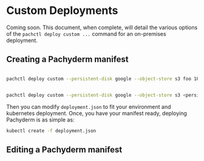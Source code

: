# Custom Deployments

Coming soon.
This document, when complete, will detail the various options of the `pachctl deploy custom ...` command for an on-premises deployment.

## Creating a Pachyderm manifest


```sh

pachctl deploy custom --persistent-disk google --object-store s3 foo 100 pach-minio-bucket OBSIJRBE0PP2NO4QOA27  tfteSlswRu7BJ86wekitnifILbZam1KYY3TG  localhost:9000 --static-etcd-volume=foo --local-roles --dry-run > local_roles.json


pachctl deploy custom --persistent-disk google --object-store s3 <persistent disk name> <persistent disk size> <object store bucket> <object store id> <object store secret> <object store endpoint> --static-etcd-volume=${STORAGE_NAME} --dry-run > deployment.json
```

Then you can modify `deployment.json` to fit your environment and kubernetes deployment.  Once, you have your manifest ready, deploying Pachyderm is as simple as:

```sh
kubectl create -f deployment.json
```

## Editing a Pachyderm manifest

